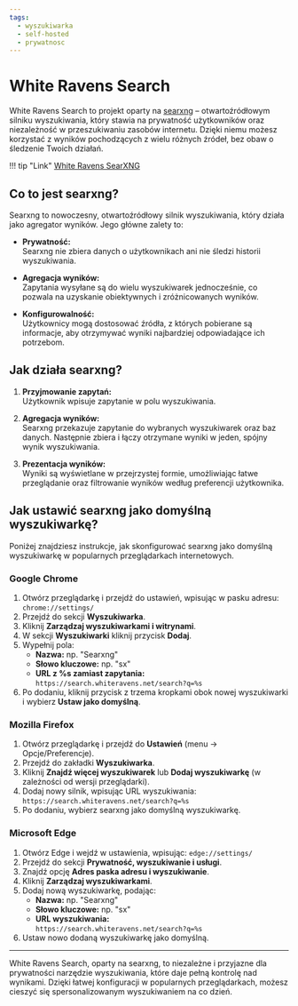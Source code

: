 ```yaml
---
tags:
  - wyszukiwarka
  - self-hosted
  - prywatnosc
---
```


# White Ravens Search

White Ravens Search to projekt oparty na [searxng](https://github.com/searxng/searxng) – otwartoźródłowym silniku wyszukiwania, który stawia na prywatność użytkowników oraz niezależność w przeszukiwaniu zasobów internetu. Dzięki niemu możesz korzystać z wyników pochodzących z wielu różnych źródeł, bez obaw o śledzenie Twoich działań.

!!! tip "Link"
    [White Ravens SearXNG](https://search.whiteravens.net/)

## Co to jest searxng?

Searxng to nowoczesny, otwartoźródłowy silnik wyszukiwania, który działa jako agregator wyników. Jego główne zalety to:

- **Prywatność:**  
  Searxng nie zbiera danych o użytkownikach ani nie śledzi historii wyszukiwania.
  
- **Agregacja wyników:**  
  Zapytania wysyłane są do wielu wyszukiwarek jednocześnie, co pozwala na uzyskanie obiektywnych i zróżnicowanych wyników.
  
- **Konfigurowalność:**  
  Użytkownicy mogą dostosować źródła, z których pobierane są informacje, aby otrzymywać wyniki najbardziej odpowiadające ich potrzebom.

## Jak działa searxng?

1. **Przyjmowanie zapytań:**  
   Użytkownik wpisuje zapytanie w polu wyszukiwania.
   
2. **Agregacja wyników:**  
   Searxng przekazuje zapytanie do wybranych wyszukiwarek oraz baz danych. Następnie zbiera i łączy otrzymane wyniki w jeden, spójny wynik wyszukiwania.
   
3. **Prezentacja wyników:**  
   Wyniki są wyświetlane w przejrzystej formie, umożliwiając łatwe przeglądanie oraz filtrowanie wyników według preferencji użytkownika.

## Jak ustawić searxng jako domyślną wyszukiwarkę?

Poniżej znajdziesz instrukcje, jak skonfigurować searxng jako domyślną wyszukiwarkę w popularnych przeglądarkach internetowych.

### Google Chrome

1. Otwórz przeglądarkę i przejdź do ustawień, wpisując w pasku adresu: `chrome://settings/`
2. Przejdź do sekcji **Wyszukiwarka**.
3. Kliknij **Zarządzaj wyszukiwarkami i witrynami**.
4. W sekcji **Wyszukiwarki** kliknij przycisk **Dodaj**.
5. Wypełnij pola:
   - **Nazwa:** np. "Searxng"
   - **Słowo kluczowe:** np. "sx"
   - **URL z %s zamiast zapytania:**  
     `https://search.whiteravens.net/search?q=%s`
6. Po dodaniu, kliknij przycisk z trzema kropkami obok nowej wyszukiwarki i wybierz **Ustaw jako domyślną**.

### Mozilla Firefox

1. Otwórz przeglądarkę i przejdź do **Ustawień** (menu → Opcje/Preferencje).
2. Przejdź do zakładki **Wyszukiwarka**.
3. Kliknij **Znajdź więcej wyszukiwarek** lub **Dodaj wyszukiwarkę** (w zależności od wersji przeglądarki).
4. Dodaj nowy silnik, wpisując URL wyszukiwania:
   `https://search.whiteravens.net/search?q=%s`
5. Po dodaniu, wybierz searxng jako domyślną wyszukiwarkę.

### Microsoft Edge

1. Otwórz Edge i wejdź w ustawienia, wpisując: `edge://settings/`
2. Przejdź do sekcji **Prywatność, wyszukiwanie i usługi**.
3. Znajdź opcję **Adres paska adresu i wyszukiwanie**.
4. Kliknij **Zarządzaj wyszukiwarkami**.
5. Dodaj nową wyszukiwarkę, podając:
   - **Nazwa:** np. "Searxng"
   - **Słowo kluczowe:** np. "sx"
   - **URL wyszukiwania:**  
     `https://search.whiteravens.net/search?q=%s`
6. Ustaw nowo dodaną wyszukiwarkę jako domyślną.

---

White Ravens Search, oparty na searxng, to niezależne i przyjazne dla prywatności narzędzie wyszukiwania, które daje pełną kontrolę nad wynikami. Dzięki łatwej konfiguracji w popularnych przeglądarkach, możesz cieszyć się spersonalizowanym wyszukiwaniem na co dzień.
